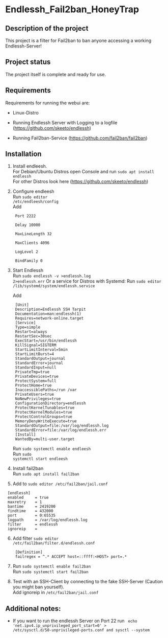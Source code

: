 <h1>Endlessh_Fail2ban_HoneyTrap</h1>



<h2>Description of the project</h2>

This project is a filter for Fail2ban to ban anyone accessing a working Endlessh-Server!<br>




<h2>Project status</h2>

The project itself is complete and ready for use. 



<h2>Requirements</h2>

Requirements for running the webui are:

- Linux-Distro <br>

- Running Endlessh Server with Logging to a logfile (https://github.com/skeeto/endlessh) <br>

- Running Fail2ban-Service (https://github.com/fail2ban/fail2ban)<br>


<h2>Installation</h2>

1. Install endleesh. <br>
   For Debian/Ubuntu Distros open Console and run <code>sudo apt install endlessh</code> <br>
   For other Distros look here (https://github.com/skeeto/endlessh) <br>
2. Configure endleesh <br>
   Run <code>sudo editor /etc/endleesh/config</code> <br>
   Add  
   ```
    Port 2222

    Delay 10000

    MaxLineLength 32

    MaxClients 4096

    LogLevel 2

    BindFamily 0
    ```
3. Start Endlessh <br>
   Run <code>sudo endlessh -v >endlessh.log 2>endlessh.err</code>
   Or a service for Distros with Systemd: Run <code>sudo editor /lib/systemd/system/endlessh.service</code> <br>
   
   Add <br>
   ```
    [Unit]
    Description=Endlessh SSH Tarpit
    Documentation=man:endlessh(1)
    Requires=network-online.target
    [Service]
    Type=simple
    Restart=always
    RestartSec=30sec
    ExecStart=/usr/bin/endlessh
    KillSignal=SIGTERM
    StartLimitInterval=5min
    StartLimitBurst=4
    StandardOutput=journal
    StandardError=journal
    StandardInput=null
    PrivateTmp=true
    PrivateDevices=true
    ProtectSystem=full
    ProtectHome=true
    InaccessiblePaths=/run /var
    PrivateUsers=true
    NoNewPrivileges=true
    ConfigurationDirectory=endlessh
    ProtectKernelTunables=true
    ProtectKernelModules=true
    ProtectControlGroups=true
    MemoryDenyWriteExecute=true
    StandardOutput=file:/var/log/endlessh.log
    StandardError=file:/var/log/endlessh.err
    [Install]
    WantedBy=multi-user.target
   ```
   Run <code>sudo systemctl enable endleesh</code> <br>
   Run <code>sudo systemctl start endleesh</code> <br>
   
 4. Install fail2ban <br>
    Run <code>sudo apt install fail2ban</code> <br>
      
 5. Add to <code>sudo editor /etc/fail2ban/jail.conf</code> <br>
   ```
    [endlessh]
    enabled     = true
    maxretry    = 1
    bantime     = 2419200
    findtime    = 432000
    port        = 0:65535
    logpath     = /var/log/endlessh.log
    filter      = endlessh
    ignoreip    =
   ```
6. Add filter <code>sudo editor /etc/fail2ban/filter.d/endlessh.conf</code> <br>
   ```
    [Definition]
    failregex = ^.* ACCEPT host=::ffff:<HOST> port=.*
   ```
7. Run <code>sudo systemctl enable fail2ban</code> <br>
   Run <code>sudo systemctl start fail2ban</code> <br>

8. Test with an SSH-Client by connecting to the fake SSH-Server (Caution you might ban yourself). <br>
   Add ignoreip in <code>/etc/fail2ban/jail.conf</code> 


<h2>Additional notes:</h2>

- If you want to run the endlessh Server on Port 22 run <code> echo 'net.ipv4.ip_unprivileged_port_start=0' > /etc/sysctl.d/50-unprivileged-ports.conf
and sysctl --system</code>





